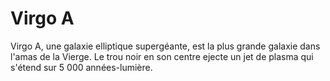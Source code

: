 # Virgo A

Virgo A, une galaxie elliptique supergéante, est la plus grande galaxie dans
l'amas de la Vierge. Le trou noir en son centre ejecte un jet de plasma qui
s'étend sur 5 000 années-lumière.
